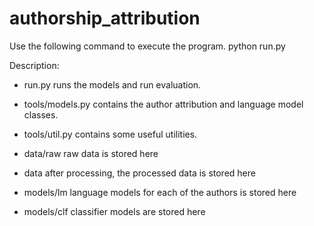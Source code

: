 # authorship_attribution

Use the following command to execute the program.
python run.py

Description:
- run.py
  runs the models and run evaluation.

- tools/models.py
  contains the author attribution and language model classes.

- tools/util.py
  contains some useful utilities.

- data/raw
  raw data is stored here

- data
  after processing, the processed data is stored here

- models/lm
  language models for each of the authors is stored here

- models/clf
  classifier models are stored here